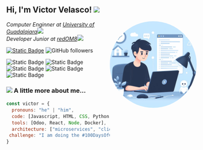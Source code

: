 <h2> Hi, I'm Victor Velasco! <img src="https://media.giphy.com/media/v1.Y2lkPTc5MGI3NjExazk0MGVzbzl5dDlsczdlMWZyM3ZzNzQ1ZXJmNTB3dnA2bjJwbjlteSZlcD12MV9pbnRlcm5hbF9naWZfYnlfaWQmY3Q9cw/XGn2UzT2RC17g5srwB/giphy.gif" width="40"></h2>
<img align='right' src="/src/pictures/programmer.jpeg" width="230" style="border-radius: 50%;">
<p><em>Computer Enginner at <a href="https://www.udg.mx/">University of Guadalajara</a><img src="https://media.giphy.com/media/fYSnHlufseco8Fh93Z/giphy.gif" width="30"></br>Developer Junior at <a href="https://redom8.com/">redOM8</a><img src="https://media.giphy.com/media/WUlplcMpOCEmTGBtBW/giphy.gif" width="30"> 
</em></p>

[![Static Badge](https://img.shields.io/badge/victor_velasco-blue?style=for-the-badge&logo=LinkedIn&logoColor=white&labelColor=black&color=black)](https://www.linkedin.com/in/victor-velasco-0398101a3/)
![GitHub followers](https://img.shields.io/github/followers/victor012396?style=for-the-badge&logo=github&labelColor=black)


![Static Badge](https://img.shields.io/badge/-purple?style=for-the-badge&logo=odoo&logoSize=auto&labelColor=black)
![Static Badge](https://img.shields.io/badge/Docker-blue?style=for-the-badge&logo=docker&logoColor=white&labelColor=black&color=black)
![Static Badge](https://img.shields.io/badge/Python-blue?style=for-the-badge&logo=python&logoColor=white&labelColor=black&color=black)
![Static Badge](https://img.shields.io/badge/C%2B%2B-blue?style=for-the-badge&logo=c%2B%2B&logoColor=white&labelColor=black&color=black)
![Static Badge](https://img.shields.io/badge/ARDUINO-white?style=for-the-badge&logo=Arduino&logoColor=white&labelColor=black&color=black)





### <img src="https://media.giphy.com/media/VgCDAzcKvsR6OM0uWg/giphy.gif" width="50"> A little more about me...  

```javascript
const victor = {
  pronouns: "he" | "him",
  code: [Javascript, HTML, CSS, Python, C++],
  tools: [Odoo, React, Node, Docker],
  architecture: ["microservices", "client-server"],
 challenge: "I am doing the #100DaysOfCode challenge focused on react and typescript"
}
```

